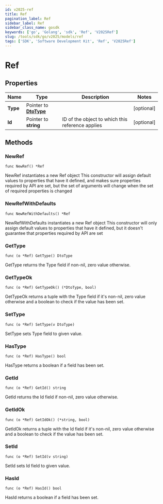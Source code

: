 ```yaml
---
id: v2025-ref
title: Ref
pagination_label: Ref
sidebar_label: Ref
sidebar_class_name: gosdk
keywords: ['go', 'Golang', 'sdk', 'Ref', 'V2025Ref']
slug: /tools/sdk/go/v2025/models/ref
tags: ['SDK', 'Software Development Kit', 'Ref', 'V2025Ref']
---
```


# Ref

## Properties

| Name | Type | Description | Notes |
| --- | --- | --- | --- |
| **Type** | Pointer to [**DtoType**](dto-type) |  | [optional] |
| **Id** | Pointer to **string** | ID of the object to which this reference applies | [optional] |

## Methods

### NewRef

`func NewRef() *Ref`

NewRef instantiates a new Ref object This constructor will assign default values to properties that have it defined, and makes sure properties required by API are set, but the set of arguments will change when the set of required properties is changed

### NewRefWithDefaults

`func NewRefWithDefaults() *Ref`

NewRefWithDefaults instantiates a new Ref object This constructor will only assign default values to properties that have it defined, but it doesn't guarantee that properties required by API are set

### GetType

`func (o *Ref) GetType() DtoType`

GetType returns the Type field if non-nil, zero value otherwise.

### GetTypeOk

`func (o *Ref) GetTypeOk() (*DtoType, bool)`

GetTypeOk returns a tuple with the Type field if it's non-nil, zero value otherwise and a boolean to check if the value has been set.

### SetType

`func (o *Ref) SetType(v DtoType)`

SetType sets Type field to given value.

### HasType

`func (o *Ref) HasType() bool`

HasType returns a boolean if a field has been set.

### GetId

`func (o *Ref) GetId() string`

GetId returns the Id field if non-nil, zero value otherwise.

### GetIdOk

`func (o *Ref) GetIdOk() (*string, bool)`

GetIdOk returns a tuple with the Id field if it's non-nil, zero value otherwise and a boolean to check if the value has been set.

### SetId

`func (o *Ref) SetId(v string)`

SetId sets Id field to given value.

### HasId

`func (o *Ref) HasId() bool`

HasId returns a boolean if a field has been set.
